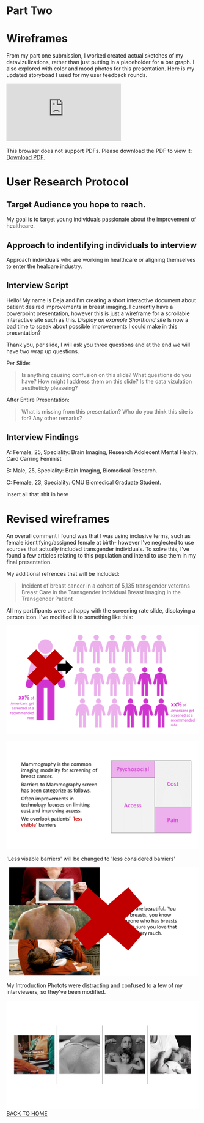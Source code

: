 # Part Two

# Wireframes 
From my part one submission, I worked created actual sketches of my datavizulizations, rather than just putting in a placeholder for a bar graph. I also explored with color and mood photos for this presentation. 
Here is my updated storyboad I used for my user feedback rounds.

<object data="https://www.docdroid.net/Omm22tV/userfeedback.pdf" type="application/pdf" width="900px" height="700px">
    <embed src="https://www.docdroid.net/Omm22tV/userfeedback.pdf">
        <p>This browser does not support PDFs. Please download the PDF to view it: <a href="https://www.docdroid.net/pGSFWHF/wireframe.pdf">Download PDF</a>.</p>
    </embed>
</object>

# User Research Protocol 

## Target Audience you hope to reach. 
My goal is to target young individuals passionate about the improvement of healthcare.   

## Approach to indentifying individuals to interview 
Approach individuals who are working in healthcare or aligning themselves to enter the healcare industry. 

## Interview Script 

Hello! My name is Deja and I'm creating a short interactive document about patient desired improvements in breast imaging. I currently have a powerpoint presentation, however this is just a wireframe for a scrollable interactive site such as this. *Display an example Shorthand site* Is now a bad time to speak about possible improvements I could make in this presentation?

Thank you, per slide, I will ask you three questions and at the end we will have two wrap up questions.

Per Slide: 
> Is anything causing confusion on this slide?
> What questions do you have? How might I address them on this slide?
> Is the data vizulation aestheticly pleaseing? 

After Entire Presentation: 
> What is missing from this presentation? 
> Who do you think this site is for? 
> Any other remarks? 

## Interview Findings

A: Female, 25, Speciality: Brain Imaging, Research Adolecent Mental Health, Card Carring Feminist

B: Male, 25, Speciality: Brain Imaging, Biomedical Research.

C: Female, 23, Speciality: CMU Biomedical Graduate Student. 

Insert all that shit in here

# Revised wireframes

An overall comment I found was that I was using inclusive terms, such as female identifying/assigned female at birth- however I've neglected to use sources that actually included transgender individuals. To solve this, I've found a few articles relating to this population and intend to use them in my final presentation. 

My additional refrences that will be included: 
>Incident of breast cancer in a cohort of 5,135 transgender veterans
> Breast Care in the Transgender Individual
> Breast Imaging in the Transgender Patient 

All my partifipants were unhappy with the screening rate slide, displaying a person icon. I've modified it to something like this:

![Unit Graph](Change1.png)	


![Language Graph](change2.png)	

'Less visable barriers' will be changed to 'less considered barriers' 

![Intro Photos](change3.png)	

My Introduction Photots were distracting and confused to a few of my interviewers, so they've been modified. 

![New Inrto Photos](Introphoto.png)
[BACK TO HOME](/README.md)
